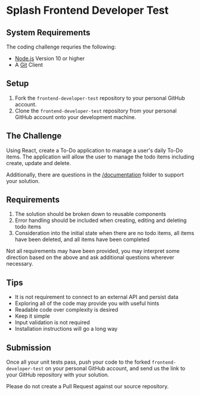 # Splash Frontend Developer Test

## System Requirements

The coding challenge requries the following:

* [Node.js](https://nodejs.org/en/download/) Version 10 or higher
* A [Git](https://git-scm.com/downloads) Client

## Setup

1. Fork the `frontend-developer-test` repository to your personal GitHub account.
1. Clone the `frontend-developer-test` repository from your personal GitHub account onto your development machine.

## The Challenge

Using React, create a To-Do application to manage a user's daily To-Do items. The application will allow the user to manage the todo items including create, update and delete.

Additionally, there are questions in the [/documentation](./documentation/) folder to support your solution.

## Requirements

1. The solution should be broken down to reusable components
1. Error handling should be included when creating, editing and deleting todo items
1. Consideration into the initial state when there are no todo items, all items have been deleted, and all items have been completed

Not all requirements may have been provided, you may interpret some direction based on the above and ask additional questions wherever necessary.

## Tips

* It is not requirement to connect to an external API and persist data
* Exploring all of the code may provide you with useful hints
* Readable code over complexity is desired
* Keep it simple
* Input validation is not required
* Installation instructions will go a long way

## Submission

Once all your unit tests pass, push your code to the forked `frontend-developer-test` on your personal GitHub account, and send us the link to your GitHub repository with your solution.

Please do not create a Pull Request against our source repository.